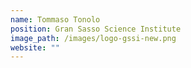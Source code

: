```yaml
---
name: Tommaso Tonolo
position: Gran Sasso Science Institute
image_path: /images/logo-gssi-new.png
website: ""
---
```


